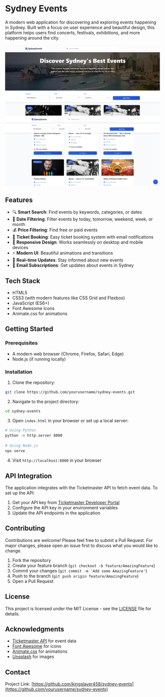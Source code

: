 # Sydney Events

A modern web application for discovering and exploring events happening in Sydney. Built with a focus on user experience and beautiful design, this platform helps users find concerts, festivals, exhibitions, and more happening around the city.

![Sydney Events Preview](sid1.png)
![Sydney Events Preview](sid2.png)

## Features

- 🔍 **Smart Search**: Find events by keywords, categories, or dates
- 📅 **Date Filtering**: Filter events by today, tomorrow, weekend, week, or month
- 💰 **Price Filtering**: Find free or paid events
- 🎫 **Ticket Booking**: Easy ticket booking system with email notifications
- 📱 **Responsive Design**: Works seamlessly on desktop and mobile devices
- ⚡ **Modern UI**: Beautiful animations and transitions
- 🔔 **Real-time Updates**: Stay informed about new events
- 📧 **Email Subscriptions**: Get updates about events in Sydney

## Tech Stack

- HTML5
- CSS3 (with modern features like CSS Grid and Flexbox)
- JavaScript (ES6+)
- Font Awesome Icons
- Animate.css for animations

## Getting Started

### Prerequisites

- A modern web browser (Chrome, Firefox, Safari, Edge)
- Node.js (if running locally)

### Installation

1. Clone the repository:
```bash
git clone https://github.com/yourusername/sydney-events.git
```

2. Navigate to the project directory:
```bash
cd sydney-events
```

3. Open `index.html` in your browser or set up a local server:
```bash
# Using Python
python -m http.server 8000

# Using Node.js
npx serve
```

4. Visit `http://localhost:8000` in your browser

## API Integration

The application integrates with the Ticketmaster API to fetch event data. To set up the API:

1. Get your API key from [Ticketmaster Developer Portal](https://developer-acct.ticketmaster.com/user/login)
2. Configure the API key in your environment variables
3. Update the API endpoints in the application

## Contributing

Contributions are welcome! Please feel free to submit a Pull Request. For major changes, please open an issue first to discuss what you would like to change.

1. Fork the repository
2. Create your feature branch (`git checkout -b feature/AmazingFeature`)
3. Commit your changes (`git commit -m 'Add some AmazingFeature'`)
4. Push to the branch (`git push origin feature/AmazingFeature`)
5. Open a Pull Request

## License

This project is licensed under the MIT License - see the [LICENSE](LICENSE) file for details.

## Acknowledgments

- [Ticketmaster API](https://developer.ticketmaster.com/products-and-docs/apis/getting-started/) for event data
- [Font Awesome](https://fontawesome.com/) for icons
- [Animate.css](https://animate.style/) for animations
- [Unsplash](https://unsplash.com/) for images

## Contact


Project Link: [https://github.com/kingslayer458/sydney-events](https://github.com/yourusername/sydney-events) 